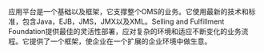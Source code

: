 
应用平台是一个基础以及框架，它支撑整个OMS的业务。它使用最新的技术和标准，包含Java，EJB，JMS，JMX以及XML。Selling and Fulfillment Foundation提供最佳的灵活性部署，应对复杂的环境和适应不断变化的业务流程。它提供了一个框架，使企业在一个扩展的企业环境中做生意。